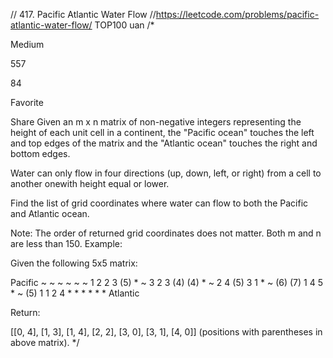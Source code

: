 // 417. Pacific Atlantic Water Flow
//https://leetcode.com/problems/pacific-atlantic-water-flow/
TOP100  uan
/*

Medium

557

84

Favorite

Share
Given an m x n matrix of non-negative integers representing the height of each unit cell in a continent,
the "Pacific ocean" touches the left and top edges of the matrix and
the "Atlantic ocean" touches the right and bottom edges.

Water can only flow in four directions (up, down, left, or right) from a cell to another onewith height equal or lower.

Find the list of grid coordinates where water can flow to both the Pacific and Atlantic ocean.

Note:
The order of returned grid coordinates does not matter.
Both m and n are less than 150.
Example:

Given the following 5x5 matrix:

  Pacific ~   ~   ~   ~   ~
       ~  1   2   2   3  (5) *
       ~  3   2   3  (4) (4) *
       ~  2   4  (5)  3   1  *
       ~ (6) (7)  1   4   5  *
       ~ (5)  1   1   2   4  *
          *   *   *   *   * Atlantic

Return:

[[0, 4], [1, 3], [1, 4], [2, 2], [3, 0], [3, 1], [4, 0]] (positions with parentheses in above matrix).
 */